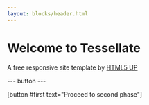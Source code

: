 ```yaml
---
layout: blocks/header.html
---
```


# Welcome to Tessellate

A free responsive site template by <a href="http://html5up.net">HTML5 UP</a>


--- button ---

[button #first text="Proceed to second phase"]
